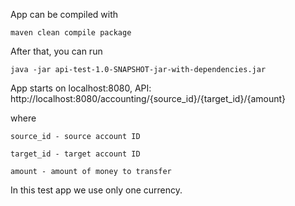 App can be compiled with 

`maven clean compile package`

After that, you can run

`java -jar api-test-1.0-SNAPSHOT-jar-with-dependencies.jar`

App starts on localhost:8080, API:
http://localhost:8080/accounting/{source_id}/{target_id}/{amount}

where

`source_id - source account ID`

`target_id - target account ID`

`amount - amount of money to transfer`

In this test app we use only one currency.